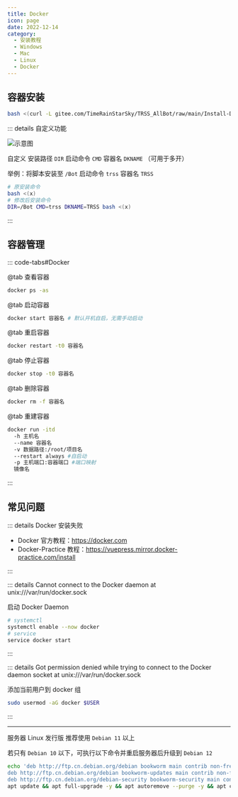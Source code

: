 ```yaml
---
title: Docker
icon: page
date: 2022-12-14
category:
  - 安装教程
  - Windows
  - Mac
  - Linux
  - Docker
---
```


## 容器安装

```sh
bash <(curl -L gitee.com/TimeRainStarSky/TRSS_AllBot/raw/main/Install-Docker.sh)
```

::: details 自定义功能

![示意图](./Docker.svg)

自定义 安装路径 `DIR` 启动命令 `CMD` 容器名 `DKNAME` （可用于多开）

举例：将脚本安装至 `/Bot` 启动命令 `trss` 容器名 `TRSS`

```sh
# 原安装命令
bash <(x)
# 修改后安装命令
DIR=/Bot CMD=trss DKNAME=TRSS bash <(x)
```

:::

## 容器管理

::: code-tabs#Docker

@tab 查看容器
```sh
docker ps -as
```

@tab 启动容器

```sh
docker start 容器名 # 默认开机自启，无需手动启动
```

@tab 重启容器

```sh
docker restart -t0 容器名
```

@tab 停止容器

```sh
docker stop -t0 容器名
```

@tab 删除容器

```sh
docker rm -f 容器名
```

@tab 重建容器

```sh
docker run -itd
  -h 主机名
  --name 容器名
  -v 数据路径:/root/项目名
  --restart always #自启动
  -p 主机端口:容器端口 #端口映射
  镜像名
```

:::

## 常见问题

::: details Docker 安装失败

- Docker 官方教程：<https://docker.com>
- Docker-Practice 教程：<https://vuepress.mirror.docker-practice.com/install>

:::

::: details Cannot connect to the Docker daemon at unix:///var/run/docker.sock

启动 Docker Daemon

```sh
# systemctl
systemctl enable --now docker
# service
service docker start
```

:::

::: details Got permission denied while trying to connect to the Docker daemon socket at unix:///var/run/docker.sock

添加当前用户到 docker 组

```sh
sudo usermod -aG docker $USER
```

:::

---

服务器 Linux 发行版 推荐使用 `Debian 11` 以上

若只有 `Debian 10` 以下，可执行以下命令并重启服务器后升级到 `Debian 12`

```sh
echo 'deb http://ftp.cn.debian.org/debian bookworm main contrib non-free non-free-firmware
deb http://ftp.cn.debian.org/debian bookworm-updates main contrib non-free non-free-firmware
deb http://ftp.cn.debian.org/debian-security bookworm-security main contrib non-free non-free-firmware'>/etc/apt/sources.list
apt update && apt full-upgrade -y && apt autoremove --purge -y && apt clean
```